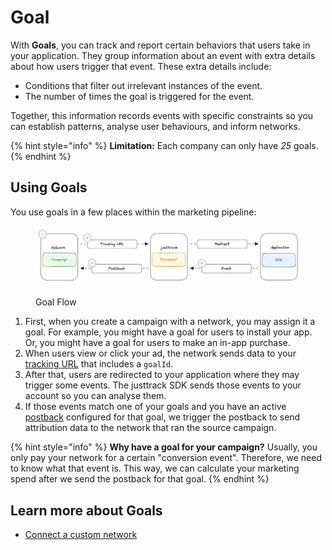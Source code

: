 # Goal

With **Goals**, you can track and report certain behaviors that users take in your application. They group information about an event with extra details about how users trigger that event. These extra details include:

* Conditions that filter out irrelevant instances of the event.
* The number of times the goal is triggered for the event.

Together, this information records events with specific constraints so you can establish patterns, analyse user behaviours, and inform networks.

{% hint style="info" %}
**Limitation:** Each company can only have _25_ goals.
{% endhint %}

## Using Goals

You use goals in a few places within the marketing pipeline:

<figure><img src="../../.gitbook/assets/Screenshot 2023-09-19 at 15.21.41.png" alt=""><figcaption><p>Goal Flow</p></figcaption></figure>

1. First, when you create a campaign with a network, you may assign it a goal. For example, you might have a goal for users to install your app. Or, you might have a goal for users to make an in-app purchase.
2. When users view or click your ad, the network sends data to your [tracking URL](../../../resources/glossary-and-definitions/broken-reference/) that includes a `goalId`.
3. After that, users are redirected to your application where they may trigger some events. The justtrack SDK sends those events to your account so you can analyse them.
4. If those events match one of your goals and you have an active [postback](../../../resources/glossary-and-definitions/broken-reference/) configured for that goal, we trigger the postback to send attribution data to the network that ran the source campaign.

{% hint style="info" %}
**Why have a goal for your campaign?** Usually, you only pay your network for a certain "conversion event". Therefore, we need to know what that event is. This way, we can calculate your marketing spend after we send the postback for that goal.
{% endhint %}

## Learn more about Goals

* [Connect a custom network](../../../resources/glossary-and-definitions/broken-reference/)
